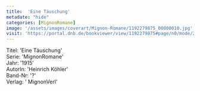 ```yaml
---
title:  'Eine Täuschung'
metadate: "hide"
categories: [MignonRomane]
image: '/assets/images/coverart/Mignon-Romane/1192279875_00000010.jpg'
visit: 'https://portal.dnb.de/bookviewer/view/1192279875#page/n0/mode/2up'
---
```

Titel: 'Eine Täuschung' <br>
Serie: 'MignonRomane' <br>
Jahr: '1915' <br>
AutorIn: 'Heinrich Köhler' <br>
Band-Nr: '?' <br>
Verlag: ' MignonVerl'